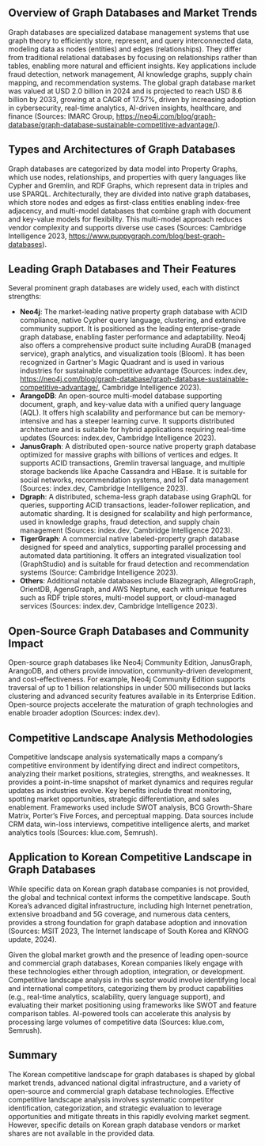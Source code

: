 ## Overview of Graph Databases and Market Trends
Graph databases are specialized database management systems that use graph theory to efficiently store, represent, and query interconnected data, modeling data as nodes (entities) and edges (relationships). They differ from traditional relational databases by focusing on relationships rather than tables, enabling more natural and efficient insights. Key applications include fraud detection, network management, AI knowledge graphs, supply chain mapping, and recommendation systems. The global graph database market was valued at USD 2.0 billion in 2024 and is projected to reach USD 8.6 billion by 2033, growing at a CAGR of 17.57%, driven by increasing adoption in cybersecurity, real-time analytics, AI-driven insights, healthcare, and finance (Sources: IMARC Group, https://neo4j.com/blog/graph-database/graph-database-sustainable-competitive-advantage/).

## Types and Architectures of Graph Databases
Graph databases are categorized by data model into Property Graphs, which use nodes, relationships, and properties with query languages like Cypher and Gremlin, and RDF Graphs, which represent data in triples and use SPARQL. Architecturally, they are divided into native graph databases, which store nodes and edges as first-class entities enabling index-free adjacency, and multi-model databases that combine graph with document and key-value models for flexibility. This multi-model approach reduces vendor complexity and supports diverse use cases (Sources: Cambridge Intelligence 2023, https://www.puppygraph.com/blog/best-graph-databases).

## Leading Graph Databases and Their Features
Several prominent graph databases are widely used, each with distinct strengths:
- **Neo4j**: The market-leading native property graph database with ACID compliance, native Cypher query language, clustering, and extensive community support. It is positioned as the leading enterprise-grade graph database, enabling faster performance and adaptability. Neo4j also offers a comprehensive product suite including AuraDB (managed service), graph analytics, and visualization tools (Bloom). It has been recognized in Gartner's Magic Quadrant and is used in various industries for sustainable competitive advantage (Sources: index.dev, https://neo4j.com/blog/graph-database/graph-database-sustainable-competitive-advantage/, Cambridge Intelligence 2023).
- **ArangoDB**: An open-source multi-model database supporting document, graph, and key-value data with a unified query language (AQL). It offers high scalability and performance but can be memory-intensive and has a steeper learning curve. It supports distributed architecture and is suitable for hybrid applications requiring real-time updates (Sources: index.dev, Cambridge Intelligence 2023).
- **JanusGraph**: A distributed open-source native property graph database optimized for massive graphs with billions of vertices and edges. It supports ACID transactions, Gremlin traversal language, and multiple storage backends like Apache Cassandra and HBase. It is suitable for social networks, recommendation systems, and IoT data management (Sources: index.dev, Cambridge Intelligence 2023).
- **Dgraph**: A distributed, schema-less graph database using GraphQL for queries, supporting ACID transactions, leader-follower replication, and automatic sharding. It is designed for scalability and high performance, used in knowledge graphs, fraud detection, and supply chain management (Sources: index.dev, Cambridge Intelligence 2023).
- **TigerGraph**: A commercial native labeled-property graph database designed for speed and analytics, supporting parallel processing and automated data partitioning. It offers an integrated visualization tool (GraphStudio) and is suitable for fraud detection and recommendation systems (Source: Cambridge Intelligence 2023).
- **Others**: Additional notable databases include Blazegraph, AllegroGraph, OrientDB, AgensGraph, and AWS Neptune, each with unique features such as RDF triple stores, multi-model support, or cloud-managed services (Sources: index.dev, Cambridge Intelligence 2023).

## Open-Source Graph Databases and Community Impact
Open-source graph databases like Neo4j Community Edition, JanusGraph, ArangoDB, and others provide innovation, community-driven development, and cost-effectiveness. For example, Neo4j Community Edition supports traversal of up to 1 billion relationships in under 500 milliseconds but lacks clustering and advanced security features available in its Enterprise Edition. Open-source projects accelerate the maturation of graph technologies and enable broader adoption (Sources: index.dev).

## Competitive Landscape Analysis Methodologies
Competitive landscape analysis systematically maps a company’s competitive environment by identifying direct and indirect competitors, analyzing their market positions, strategies, strengths, and weaknesses. It provides a point-in-time snapshot of market dynamics and requires regular updates as industries evolve. Key benefits include threat monitoring, spotting market opportunities, strategic differentiation, and sales enablement. Frameworks used include SWOT analysis, BCG Growth-Share Matrix, Porter’s Five Forces, and perceptual mapping. Data sources include CRM data, win-loss interviews, competitive intelligence alerts, and market analytics tools (Sources: klue.com, Semrush).

## Application to Korean Competitive Landscape in Graph Databases
While specific data on Korean graph database companies is not provided, the global and technical context informs the competitive landscape. South Korea’s advanced digital infrastructure, including high Internet penetration, extensive broadband and 5G coverage, and numerous data centers, provides a strong foundation for graph database adoption and innovation (Sources: MSIT 2023, The Internet landscape of South Korea and KRNOG update, 2024).

Given the global market growth and the presence of leading open-source and commercial graph databases, Korean companies likely engage with these technologies either through adoption, integration, or development. Competitive landscape analysis in this sector would involve identifying local and international competitors, categorizing them by product capabilities (e.g., real-time analytics, scalability, query language support), and evaluating their market positioning using frameworks like SWOT and feature comparison tables. AI-powered tools can accelerate this analysis by processing large volumes of competitive data (Sources: klue.com, Semrush).

## Summary
The Korean competitive landscape for graph databases is shaped by global market trends, advanced national digital infrastructure, and a variety of open-source and commercial graph database technologies. Effective competitive landscape analysis involves systematic competitor identification, categorization, and strategic evaluation to leverage opportunities and mitigate threats in this rapidly evolving market segment. However, specific details on Korean graph database vendors or market shares are not available in the provided data.